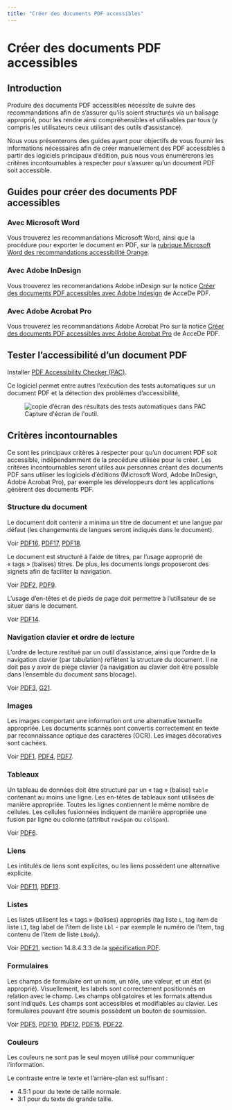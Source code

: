 ```yaml
---
title: "Créer des documents PDF accessibles"
---
```


# Créer des documents <abbr>PDF</abbr> accessibles

## Introduction

Produire des documents <abbr>PDF</abbr> accessibles nécessite de suivre des recommandations afin de s’assurer qu’ils soient structurés via un balisage approprié, pour les rendre ainsi compréhensibles et utilisables par tous (y compris les utilisateurs ceux utilisant des outils d’assistance).

Nous vous présenterons des guides ayant pour objectifs de vous fournir les informations nécessaires afin de créer manuellement des <abbr>PDF</abbr> accessibles à partir des logiciels principaux d’édition, puis nous vous énumérerons les critères incontournables à respecter pour s’assurer qu’un document <abbr>PDF</abbr> soit accessible.

## Guides pour créer des documents <abbr>PDF</abbr> accessibles

### Avec Microsoft Word

Vous trouverez les recommandations Microsoft Word, ainsi que la procédure pour exporter le document en <abbr>PDF</abbr>, sur la <a href="../word">rubrique Microsoft Word des recommandations accessibilité Orange</a>.

### Avec Adobe InDesign

Vous trouverez les recommandations Adobe inDesign sur la notice <a href="http://www.pdf-accessible.com/notices-accessibilite-indesign-acrobat/#indesign">Créer des documents <abbr>PDF</abbr> accessibles avec Adobe Indesign</a> de AcceDe <abbr>PDF</abbr>.

### Avec Adobe Acrobat Pro

Vous trouverez les recommandations Adobe Acrobat Pro sur la notice <a href="http://www.pdf-accessible.com/notices-accessibilite-indesign-acrobat/#acrobat">Créer des documents <abbr>PDF</abbr> accessibles avec Adobe Acrobat Pro</a> de AcceDe <abbr>PDF</abbr>. 

## Tester l’accessibilité d’un document <abbr>PDF</abbr>

Installer <a href="http://www.access-for-all.ch/en/pdf-lab/pdf-accessibility-checker-pac.html"><abbr>PDF</abbr> Accessibility Checker (<abbr>PAC</abbr>)</a>. 

Ce logiciel permet entre autres l’exécution des tests automatiques sur un document <abbr>PDF</abbr> et la détection des problèmes d’accessibilité,
<figure>
<img class="center" src="/others/images/pac1.png" alt="copie d’écran des résultats des tests automatiques dans PAC"/>
<figcaption>Capture d'écran de l'outil.</figcaption>
</figure>

## Critères incontournables

Ce sont les principaux critères à respecter pour qu’un document <abbr>PDF</abbr> soit accessible, indépendamment de la procédure utilisée pour le créer. Les critères incontournables seront utiles aux personnes créant des documents <abbr>PDF</abbr> sans utiliser les logiciels d’éditions (Microsoft Word, Adobe InDesign, Adobe Acrobat Pro), par exemple les développeurs dont les applications génèrent des documents <abbr>PDF</abbr>.

### Structure du document

Le document doit contenir a minima un titre de document et une langue par défaut (les changements de langues seront indiqués dans le document).

Voir <a hreflang="en" href="https://www.w3.org/TR/WCAG20-TECHS/PDF16.html" title="Technique PDF16 des WCAG 2.0" aria-label="Technique PDF16 des WCAG 2.0"><abbr>PDF16</abbr></a>, <a hreflang="en" href="https://www.w3.org/TR/WCAG20-TECHS/PDF17.html" title="Technique PDF17 des WCAG 2.0" aria-label="Technique PDF17 des WCAG 2.0"><abbr>PDF17</abbr></a>, <a hreflang="en" href="https://www.w3.org/TR/WCAG20-TECHS/PDF18.html" title="Technique PDF18 des WCAG 2.0" aria-label="Technique PDF18 des WCAG 2.0"><abbr>PDF18</abbr></a>.

Le document est structuré à l’aide de titres, par l’usage approprié de «&nbsp;tags&nbsp;» (balises) titres. De plus, les documents longs proposeront des signets afin de faciliter la navigation.

Voir <a hreflang="en" href="https://www.w3.org/TR/WCAG20-TECHS/PDF2.html" title="Technique PDF2 des WCAG 2.0" aria-label="Technique PDF2 des WCAG 2.0"><abbr>PDF2</abbr></a>, <a hreflang="en" href="https://www.w3.org/TR/WCAG20-TECHS/PDF9.html" title="Technique PDF9 des WCAG 2.0" aria-label="Technique PDF9 des WCAG 2.0"><abbr>PDF9</abbr></a>.

L’usage d’en-têtes et de pieds de page doit permettre à l’utilisateur de se situer dans le document.

Voir <a hreflang="en" href="https://www.w3.org/TR/WCAG20-TECHS/PDF14.html" title="Technique PDF14 des WCAG 2.0" aria-label="Technique PDF14 des WCAG 2.0"><abbr>PDF14</abbr></a>.

### Navigation clavier et ordre de lecture

L’ordre de lecture restitué par un outil d’assistance, ainsi que l’ordre de la navigation clavier (par tabulation) reflètent la structure du document. Il ne doit pas y avoir de piège clavier (la navigation au clavier doit être possible dans l’ensemble du document sans blocage).

Voir <a hreflang="en" href="https://www.w3.org/TR/WCAG20-TECHS/PDF3.html" title="Technique PDF3 des WCAG 2.0" aria-label="Technique PDF3 des WCAG 2.0"><abbr>PDF3</abbr></a>, <a hreflang="en" href="https://www.w3.org/TR/WCAG20-TECHS/G21.html" title="Technique G21 des WCAG 2.0" aria-label="Technique G21 des WCAG 2.0"><abbr>G21</abbr></a>.

### Images

Les images comportant une information ont une alternative textuelle appropriée. Les documents scannés sont convertis correctement en texte par reconnaissance optique des caractères (<abbr>OCR</abbr>). Les images décoratives sont cachées.

Voir <a hreflang="en" href="https://www.w3.org/TR/WCAG20-TECHS/PDF1.html" title="Technique PDF1 des WCAG 2.0" aria-label="Technique PDF1 des WCAG 2.0"><abbr>PDF1</abbr></a>, <a hreflang="en" href="https://www.w3.org/TR/WCAG20-TECHS/PDF4.html" title="Technique PDF4 des WCAG 2.0" aria-label="Technique PDF4 des WCAG 2.0"><abbr>PDF4</abbr></a>, <a hreflang="en" href="https://www.w3.org/TR/WCAG20-TECHS/PDF7.html" title="Technique PDF7 des WCAG 2.0" aria-label="Technique PDF7 des WCAG 2.0"><abbr>PDF7</abbr></a>.

### Tableaux

Un tableau de données doit être structuré par un «&nbsp;tag&nbsp;» (balise) `table` contenant au moins une ligne. Les en-têtes de tableaux sont utilisées de manière appropriée. Toutes les lignes contiennent le même nombre de cellules. Les cellules fusionnées indiquent de manière appropriée une fusion par ligne ou colonne (attribut `rowSpan` ou `colSpan`). 

Voir <a hreflang="en" href="https://www.w3.org/TR/WCAG20-TECHS/PDF6.html" title="Technique PDF6 des WCAG 2.0" aria-label="Technique PDF6 des WCAG 2.0"><abbr>PDF6</abbr></a>.

### Liens

Les intitulés de liens sont explicites, ou les liens possèdent une alternative explicite.

Voir <a hreflang="en" href="https://www.w3.org/TR/WCAG20-TECHS/PDF11.html" title="Technique PDF11 des WCAG 2.0" aria-label="Technique PDF11 des WCAG 2.0"><abbr>PDF11</abbr></a>, <a hreflang="en" href="https://www.w3.org/TR/WCAG20-TECHS/PDF13.html" title="Technique PDF13 des WCAG 2.0" aria-label="Technique PDF13 des WCAG 2.0"><abbr>PDF13</abbr></a>.

### Listes

Les listes utilisent les «&nbsp;tags&nbsp;» (balises) appropriés (tag liste `L`,  tag item de liste `LI`, tag label de l’item de liste `Lbl` - par exemple le numéro de l’item, tag contenu de l’item de liste `LBody`).

Voir <a hreflang="en" href="https://www.w3.org/TR/WCAG20-TECHS/PDF21.html" title="Technique PDF21 des WCAG 2.0" aria-label="Technique PDF21 des WCAG 2.0"><abbr>PDF21</abbr></a>, section 14.8.4.3.3 de la <a href="http://www.adobe.com/devnet/pdf/pdf_reference.html">spécification <abbr>PDF</abbr></a>.

### Formulaires

Les champs de formulaire ont un nom, un rôle, une valeur, et un état (si approprié). Visuellement, les labels sont correctement positionnés en relation avec le champ. Les champs obligatoires et les formats attendus sont indiqués. Les champs sont accessibles et modifiables au clavier. Les formulaires pouvant être soumis possèdent un bouton de soumission.

Voir <a hreflang="en" href="https://www.w3.org/TR/WCAG20-TECHS/PDF5.html" title="Technique PDF5 des WCAG 2.0" aria-label="Technique PDF5 des WCAG 2.0"><abbr>PDF5</abbr></a>, <a hreflang="en" href="https://www.w3.org/TR/WCAG20-TECHS/PDF10.html" title="Technique PDF10 des WCAG 2.0" aria-label="Technique PDF10 des WCAG 2.0"><abbr>PDF10</abbr></a>, <a hreflang="en" href="https://www.w3.org/TR/WCAG20-TECHS/PDF12.html" title="Technique PDF12 des WCAG 2.0" aria-label="Technique PDF12 des WCAG 2.0"><abbr>PDF12</abbr></a>, <a hreflang="en" href="https://www.w3.org/TR/WCAG20-TECHS/PDF15.html" title="Technique PDF15 des WCAG 2.0" aria-label="Technique PDF15 des WCAG 2.0"><abbr>PDF15</abbr></a>, <a hreflang="en" href="https://www.w3.org/TR/WCAG20-TECHS/PDF22.html" title="Technique PDF22 des WCAG 2.0" aria-label="Technique PDF22 des WCAG 2.0"><abbr>PDF22</abbr></a>.

### Couleurs

Les couleurs ne sont pas le seul moyen utilisé pour communiquer l’information.

Le contraste entre le texte et l’arrière-plan est suffisant&nbsp;:

-	4.5:1 pour du texte de taille normale.
-	3:1 pour du texte de grande taille.
